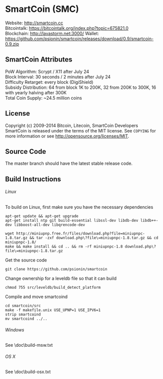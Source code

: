 SmartCoin (SMC)
==============
Website: http://smartcoin.cc  
Bitcointalk: https://bitcointalk.org/index.php?topic=675821.0  
Blockchain: http://lavastorm.net:3000/ 
Wallet: https://github.com/psionin/smartcoin/releases/download/0.9/smartcoin-0.9.zip


SmartCoin Attributes
--------------------
PoW Algorithm: Scrypt / X11 after July 24  
Block Interval: 30 seconds / 2 minutes after July 24  
Difficulty Retarget: every block (DigiShield)  
Subsidy Distribution: 64 from block 1K to 200K, 32 from 200K to 300K, 16 with yearly halving after 300K  
Total Coin Supply: ~24.5 million coins


License
-------
Copyright (c) 2009-2014 Bitcoin, Litecoin, SmartCoin Developers  
SmartCoin is released under the terms of the MIT license. See `COPYING` for more information or see http://opensource.org/licenses/MIT.


Source Code
-----------
The master branch should have the latest stable release code.


Build Instructions
------------------
###### Linux  
To build on Linux, first make sure you have the necessary dependencies
```
apt-get update && apt-get upgrade
apt-get install ntp git build-essential libssl-dev libdb-dev libdb++-dev libboost-all-dev libqrencode-dev

wget http://miniupnp.free.fr/files/download.php?file=miniupnpc-1.8.tar.gz && tar -zxf download.php\?file\=miniupnpc-1.8.tar.gz && cd miniupnpc-1.8/
make && make install && cd .. && rm -rf miniupnpc-1.8 download.php\?file\=miniupnpc-1.8.tar.gz
```
Get the source code
```
git clone https://github.com/psionin/smartcoin
```
Change ownership for a leveldb file so that it can build
```
chmod 755 src/leveldb/build_detect_platform  
```
Compile and move smartcoind
```
cd smartcoin/src
make -f makefile.unix USE_UPNP=1 USE_IPV6=1
strip smartcoind
mv smartcoind ../..
```


###### Windows  
See \doc\build-msw.txt

###### OS X  
See \doc\build-osx.txt

